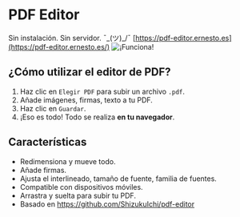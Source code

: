 # PDF Editor

Sin instalación. Sin servidor. ¯\_(ツ)_/¯ [https://pdf-editor.ernesto.es](https://pdf-editor.ernesto.es/) 
![¡Funciona!](https://i.imgur.com/m3weLXQ.gif)


## ¿Cómo utilizar el editor de PDF? 

1. Haz clic en `Elegir PDF` para subir un archivo `.pdf`.
2. Añade imágenes, firmas, texto a tu PDF. 
3. Haz clic en `Guardar`. 
4. ¡Eso es todo! Todo se realiza **en tu navegador**.

## Características
- Redimensiona y mueve todo.
- Añade firmas.
- Ajusta el interlineado, tamaño de fuente, familia de fuentes.
- Compatible con dispositivos móviles.
- Arrastra y suelta para subir tu PDF.
- Basado en https://github.com/ShizukuIchi/pdf-editor
